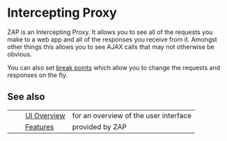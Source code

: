 # Intercepting Proxy #

ZAP is an Intercepting Proxy. It allows you to see all of the requests you make to a web app and all of the responses you receive from it.
Amongst other things this allows you to see AJAX calls that may not otherwise be obvious.

You can also set [break points][] which allow you to change the requests and responses on the fly.

## See also ##

<table> 
 <tbody>
  <tr>
   <td>&nbsp;&nbsp;&nbsp;&nbsp;</td>
   <td> <a href="HelpUiOverview" rel="nofollow">UI Overview</a></td>
   <td>for an overview of the user interface</td>
  </tr> 
  <tr>
   <td>&nbsp;&nbsp;&nbsp;&nbsp;</td>
   <td> <a href="HelpStartConceptsConcepts" rel="nofollow">Features</a></td>
   <td>provided by ZAP</td>
  </tr> 
 </tbody>
</table>


[break points]: HelpStartConceptsBreakpoints